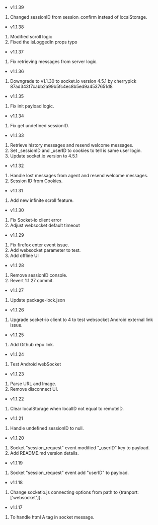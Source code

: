 - v1.1.39
1. Changed sessionID from session_confirm instead of localStorage.

- v1.1.38
1. Modified scroll logic
2. Fixed the isLoggedIn props typo

- v1.1.37
1. Fix retrieving messages from server logic.

- v1.1.36
1. Downgrade to v1.1.30 to socket.io version 4.5.1 by cherrypick 87ad343f7cabb2a99b5fc4ec8b5ed9a4537651d8

- v1.1.35
1. Fix init payload logic.

- v1.1.34
1. Fix get undefined sessionID.

- v1.1.33
1. Retrieve history messages and resend welcome messages.
2. Set _sessionID and _userID to cookies to tell is same user login.
3. Update socket.io version to 4.5.1

- v1.1.32
1. Handle lost messages from agent and resend welcome messages.
2. Session ID from Cookies.

- v1.1.31
1. Add new infinite scroll feature.

- v1.1.30
1. Fix Socket-io client error 
2. Adjust websocket default timeout 

- v1.1.29
1. Fix firefox enter event issue.
2. Add websocket parameter to test.
3. Add offline UI

- v1.1.28
1. Remove sessionID console.
2. Revert 1.1.27 commit.

- v1.1.27
1. Update package-lock.json

- v1.1.26
1. Upgrade socket-io client to 4 to test websocket Android external link issue.

- v1.1.25
1. Add Github repo link.

- v1.1.24
1. Test Android webSocket

- v1.1.23
1. Parse URL and Image.
2. Remove disconnect UI.

- v1.1.22
1. Clear localStorage when localID not equal to remoteID.

- v1.1.21
1. Handle undefined sessionID to null.

- v1.1.20
1. Socket "session_request" event modified "_userID" key to payload.
2. Add README.md version details.

- v1.1.19
1. Socket "session_request" event add "userID" to payload.

- v1.1.18
1. Change socketio.js connecting options from path to {tranport:['websocket']}.

- v1.1.17
1. To handle html A tag in socket message.





